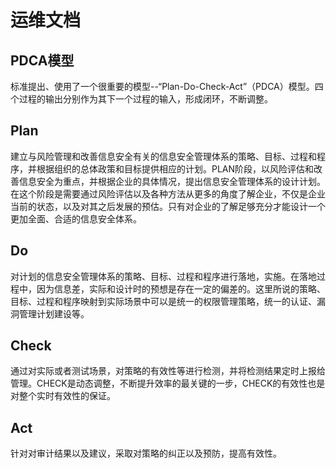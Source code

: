 # 运维文档

## PDCA模型
标准提出、使用了一个很重要的模型--“Plan-Do-Check-Act”（PDCA）模型。四个过程的输出分别作为其下一个过程的输入，形成闭环，不断调整。

## Plan
建立与风险管理和改善信息安全有关的信息安全管理体系的策略、目标、过程和程序，并根据组织的总体政策和目标提供相应的计划。PLAN阶段，以风险评估和改善信息安全为重点，并根据企业的具体情况，提出信息安全管理体系的设计计划。
在这个阶段是需要通过风险评估以及各种方法从更多的角度了解企业，不仅是企业当前的状态，以及对其之后发展的预估。只有对企业的了解足够充分才能设计一个更加全面、合适的信息安全体系。
## Do
对计划的信息安全管理体系的策略、目标、过程和程序进行落地，实施。在落地过程中，因为信息差，实际和设计时的预想是存在一定的偏差的。这里所说的策略、目标、过程和程序映射到实际场景中可以是统一的权限管理策略，统一的认证、漏洞管理计划建设等。
## Check
通过对实际或者测试场景，对策略的有效性等进行检测，并将检测结果定时上报给管理。CHECK是动态调整，不断提升效率的最关键的一步，CHECK的有效性也是对整个实时有效性的保证。
## Act
针对对审计结果以及建议，采取对策略的纠正以及预防，提高有效性。
